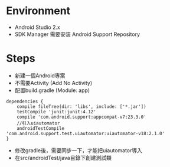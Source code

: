 # Environment

* Android Studio 2.x
* SDK Manager 需要安装 Android Support Repository

# Steps

* 新建一個Android專案
* 不需要Activity (Add No Activity)
* 配置build.gradle (Module: app)

```
dependencies {
    compile fileTree(dir: 'libs', include: ['*.jar'])
    testCompile 'junit:junit:4.12'
    compile 'com.android.support:appcompat-v7:23.3.0'
    //引入uiautomator
    androidTestCompile 'com.android.support.test.uiautomator:uiautomator-v18:2.1.0'
}
```

* 修改gradle後，需要同步一下，才能把uiautomator導入
* 在src/androidTest/java目錄下創建測試類


